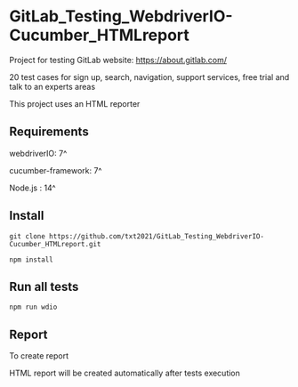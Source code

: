 # GitLab_Testing_WebdriverIO-Cucumber_HTMLreport

Project for testing GitLab website: https://about.gitlab.com/

20 test cases for sign up, search, navigation, support services, free trial and talk to an experts areas

This project uses an HTML reporter

## Requirements
webdriverIO: 7^

cucumber-framework: 7^

Node.js : 14^

## Install
```
git clone https://github.com/txt2021/GitLab_Testing_WebdriverIO-Cucumber_HTMLreport.git
```

```
npm install 
```

## Run all tests
```
npm run wdio
```

## Report

To create report

HTML report will be created automatically after tests execution


